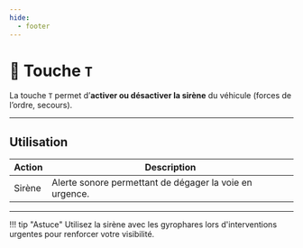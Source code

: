 ```yaml
---
hide:
  - footer
---
```


# 🔘 Touche `T`

La touche `T` permet d’**activer ou désactiver la sirène** du véhicule (forces de l’ordre, secours).

---

## Utilisation

| Action   | Description                                               |
|----------|-----------------------------------------------------------|
| Sirène   | Alerte sonore permettant de dégager la voie en urgence.  |

---

!!! tip "Astuce"
    Utilisez la sirène avec les gyrophares lors d'interventions urgentes pour renforcer votre visibilité.
